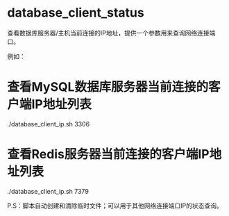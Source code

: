 # database_client_status
查看数据库服务器/主机当前连接的IP地址，提供一个参数用来查询网络连接端口。

例如：
# 查看MySQL数据库服务器当前连接的客户端IP地址列表
./database_client_ip.sh 3306
# 查看Redis服务器当前连接的客户端IP地址列表
./database_client_ip.sh 7379

P.S：脚本自动创建和清除临时文件；可以用于其他网络连接端口IP的状态查询。